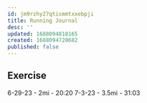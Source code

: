 ```yaml
---
id: jm9rzhy27qtismmtxxebpji
title: Running Journal
desc: ''
updated: 1688094818165
created: 1688094720682
published: false
---
```


## Exercise

6-29-23 - 2mi - 20:20
7-3-23 - 3.5mi - 31:03
